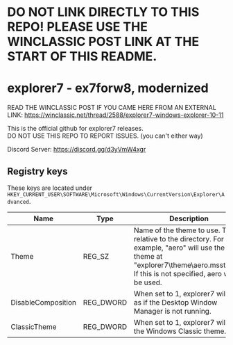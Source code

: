 # DO NOT LINK DIRECTLY TO THIS REPO! PLEASE USE THE WINCLASSIC POST LINK AT THE START OF THIS README.
# explorer7 - ex7forw8, modernized
READ THE WINCLASSIC POST IF YOU CAME HERE FROM AN EXTERNAL LINK: https://winclassic.net/thread/2588/explorer7-windows-explorer-10-11

This is the official github for explorer7 releases.\
DO NOT USE THIS REPO TO REPORT ISSUES. (you can't either way)

Discord Server: https://discord.gg/d3yVmW4xgr

## Registry keys

These keys are located under `HKEY_CURRENT_USER\SOFTWARE\Microsoft\Windows\CurrentVersion\Explorer\Advanced`.

| Name | Type | Description |
| ---- | ---- | ----------- |
| Theme | REG_SZ | Name of the theme to use. This is relative to the directory. For example, "aero" will use the theme at "explorer7\theme\aero.msstyles". If this is not specified, aero will be used. |
| DisableComposition | REG_DWORD | When set to 1, explorer7 will act as if the Desktop Window Manager is not running. |
| ClassicTheme | REG_DWORD | When set to 1, explorer7 will use the Windows Classic theme. |


